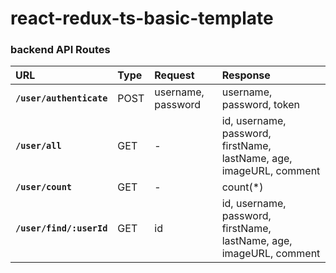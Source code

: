 # react-redux-ts-basic-template

### backend API Routes

|URL|Type|Request|Response
|:---|:---|:-----|:-----|
|**`/user/authenticate`**|POST|username, password|username, password, token
|**`/user/all`**|GET|-|id, username, password, firstName, lastName, age, imageURL, comment
|**`/user/count`**|GET|-|count(*)
|**`/user/find/:userId`**|GET|id|id, username, password, firstName, lastName, age, imageURL, comment
